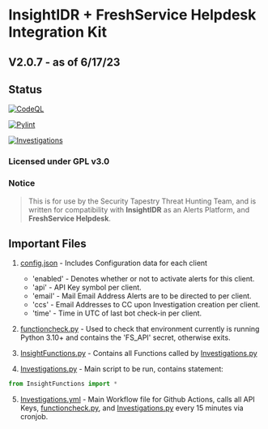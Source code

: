 # InsightIDR + FreshService Helpdesk Integration Kit

## V2.0.7 - as of 6/17/23

## Status

[![CodeQL](https://github.com/SecurityTapestry-Queen/is-fs-integration-st/actions/workflows/codeql.yml/badge.svg?branch=main)](https://github.com/SecurityTapestry-Queen/is-fs-integration-st/actions/workflows/codeql.yml)

[![Pylint](https://github.com/SecurityTapestry-Queen/is-fs-integration-st/actions/workflows/pylint.yml/badge.svg?branch=main)](https://github.com/SecurityTapestry-Queen/is-fs-integration-st/actions/workflows/pylint.yml)

[![Investigations](https://github.com/SecurityTapestry-Queen/is-fs-integration-st/actions/workflows/Investigations.yml/badge.svg?branch=main)](https://github.com/SecurityTapestry-Queen/is-fs-integration-st/actions/workflows/Investigations.yml)

### Licensed under GPL v3.0

### Notice

> This is for use by the Security Tapestry Threat Hunting Team, and is written for compatibility with **InsightIDR** as an Alerts Platform, and **FreshService Helpdesk**.

## Important Files

1. [config.json](config.json) - Includes Configuration data for each client
    
    - 'enabled' - Denotes whether or not to activate alerts for this client.
    - 'api' - API Key symbol per client.
    - 'email' - Mail Email Address Alerts are to be directed to per client.
    - 'ccs' - Email Addresses to CC upon Investigation creation per client.
    - 'time' - Time in UTC of last bot check-in per client.

2. [functioncheck.py](functioncheck.py) - Used to check that environment currently is running Python 3.10+ and contains the 'FS_API' secret, otherwise exits.

3. [InsightFunctions.py](InsightFunctions.py) - Contains all Functions called by [Investigations.py](Investigations.py)

4. [Investigations.py](Investigations.py) - Main script to be run, contains statement:
```python
from InsightFunctions import *
```

5. [Investigations.yml](.github/workflows/Investigations.yml) - Main Workflow file for Github Actions, calls all API Keys, [functioncheck.py](functioncheck.py), and [Investigations.py](Investigations.py) every 15 minutes via cronjob.
